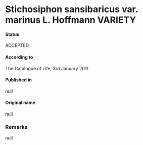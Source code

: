 # Stichosiphon sansibaricus var. marinus L. Hoffmann VARIETY

#### Status
ACCEPTED

#### According to
The Catalogue of Life, 3rd January 2011

#### Published in
null

#### Original name
null

### Remarks
null